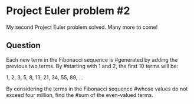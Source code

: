 # Project Euler problem #2

My second Project Euler problem solved. Many more to come!

## Question
Each new term in the Fibonacci sequence is #generated by adding the previous two terms. By #starting with 1 and 2, the first 10 terms will be:

1, 2, 3, 5, 8, 13, 21, 34, 55, 89, ...

By considering the terms in the Fibonacci sequence #whose values do not exceed four million, find the #sum of the even-valued terms.
